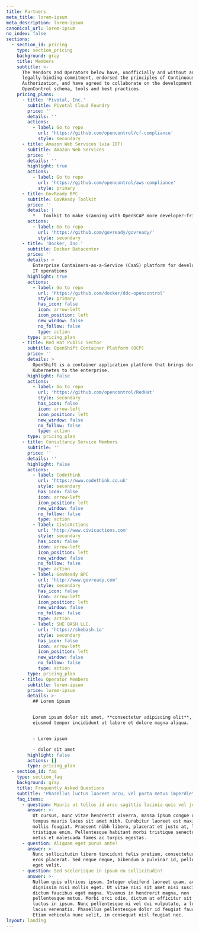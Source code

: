 ```yaml
---
title: Partners
meta_title: lorem-ipsum
meta_description: lorem-ipsum
canonical_url: lorem-ipsum
no_index: false
sections:
  - section_id: pricing
    type: section_pricing
    background: gray
    title: Members
    subtitle: >-
      The Vendors and Operators below have, unofficially and without any
      legally-binding commitment, endorsed the principles of Continuous
      Authorization, and have agreed to collaborate on the development of the
      OpenControl schema, tools and best practices.
    pricing_plans:
      - title: 'Pivotal, Inc.'
        subtitle: Pivotal Cloud Foundry
        price: ''
        details: ''
        actions:
          - label: Go to repo
            url: 'https://github.com/opencontrol/cf-compliance'
            style: secondary
      - title: Amazon Web Services (via 18F)
        subtitle: Amazon Web Services
        price: ''
        details: ''
        highlight: true
        actions:
          - label: Go to repo
            url: 'https://github.com/opencontrol/aws-compliance'
            style: primary
      - title: GovReady BPC
        subtitle: GovReady Toolkit
        price: ''
        details: |
          *   Toolkit to make scanning with OpenSCAP more developer-friendly
        actions:
          - label: Go to repo
            url: 'https://github.com/govready/govready/'
            style: secondary
      - title: 'Docker, Inc.'
        subtitle: Docker Datacenter
        price: ''
        details: >
          Enterprise Containers-as-a-Service (CaaS) platform for developers and
          IT operations
        highlight: true
        actions:
          - label: Go to repo
            url: 'https://github.com/docker/ddc-opencontrol'
            style: primary
            has_icon: false
            icon: arrow-left
            icon_position: left
            new_window: false
            no_follow: false
            type: action
        type: pricing_plan
      - title: Red Hat Public Sector
        subtitle: OpenShift Container Platform (OCP)
        price: ''
        details: >
          OpenShift is a container application platform that brings docker and
          Kubernetes to the enterprise.
        highlight: false
        actions:
          - label: Go to repo
            url: 'https://github.com/opencontrol/RedHat'
            style: secondary
            has_icon: false
            icon: arrow-left
            icon_position: left
            new_window: false
            no_follow: false
            type: action
        type: pricing_plan
      - title: Consultancy Service Members
        subtitle: ''
        price: ''
        details: ''
        highlight: false
        actions:
          - label: Codethink
            url: 'https://www.codethink.co.uk'
            style: secondary
            has_icon: false
            icon: arrow-left
            icon_position: left
            new_window: false
            no_follow: false
            type: action
          - label: CivicActions
            url: 'http://www.civicactions.com'
            style: secondary
            has_icon: false
            icon: arrow-left
            icon_position: left
            new_window: false
            no_follow: false
            type: action
          - label: GovReady BPC
            url: 'http://www.govready.com'
            style: secondary
            has_icon: false
            icon: arrow-left
            icon_position: left
            new_window: false
            no_follow: false
            type: action
          - label: SHE BASH LLC.
            url: 'https://shebash.io'
            style: secondary
            has_icon: false
            icon: arrow-left
            icon_position: left
            new_window: false
            no_follow: false
            type: action
        type: pricing_plan
      - title: Operator Members
        subtitle: lorem-ipsum
        price: lorem-ipsum
        details: >-
          ## Lorem ipsum


          Lorem ipsum dolor sit amet, **consectetur adipiscing elit**, sed do
          eiusmod tempor incididunt ut labore et dolore magna aliqua.


          - Lorem ipsum

          - dolor sit amet
        highlight: false
        actions: []
        type: pricing_plan
  - section_id: faq
    type: section_faq
    background: gray
    title: Frequently Asked Questions
    subtitle: 'Phasellus luctus laoreet arcu, vel porta metus imperdiet sit amet.'
    faq_items:
      - question: Mauris ut tellus id arcu sagittis lacinia quis vel justo?
        answer: >-
          Ut cursus, nunc vitae hendrerit viverra, massa ipsum congue quam, sed
          tempus mauris lacus sit amet nibh. Curabitur laoreet est maximus
          mollis feugiat. Praesent nibh libero, placerat et justo at, luctus
          tristique enim. Pellentesque habitant morbi tristique senectus et
          netus et malesuada fames ac turpis egestas.
      - question: Aliquam eget purus ante?
        answer: >-
          Nunc sollicitudin libero tincidunt felis pretium, consectetur aliquam
          eros placerat. Sed neque neque, bibendum a pulvinar id, pellentesque
          eget velit. 
      - question: Sed scelerisque in ipsum eu sollicitudin?
        answer: >-
          Nullam quis ultrices ipsum. Integer eleifend laoreet quam, ac
          dignissim nisi mollis eget. Ut vitae nisi sit amet nisi suscipit
          dictum faucibus eget magna. Vivamus in hendrerit magna, non
          pellentesque metus. Morbi orci odio, dictum at efficitur sit amet,
          luctus in ipsum. Nunc pellentesque mi vel dui vulputate, a lobortis
          lacus venenatis. Phasellus pellentesque dolor id feugiat faucibus.
          Etiam vehicula nunc velit, in consequat nisl feugiat nec.
layout: landing
---
```

